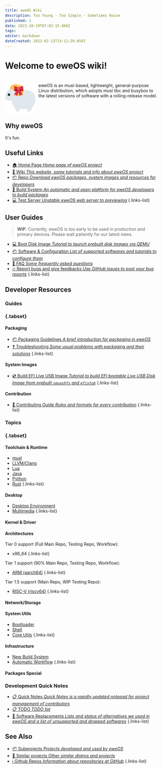```yaml
---
title: eweOS Wiki
description: Too Young - Too Simple - Sometimes Naive
published: 1
date: 2023-10-19T07:03:15.868Z
tags: 
editor: markdown
dateCreated: 2023-02-13T14:12:29.050Z
---
```


<h1>Welcome to eweOS wiki!</h1>

<div style="display: inline-block; padding-top: 20px;">
<img src="/logo.png" alt="eweOS Logo" width="100" style="float: left; margin-right: 10px;"/>
eweOS is an musl-based, lightweight, general-purpose Linux distribution, which adopts musl libc and busybox to the latest versions of software with a rolling-release model.
</div>

## Why eweOS

It's fun.

## Useful Links

- [:house: Home Page *Home page of eweOS project*](https://os.ewe.moe)
- [:notebook_with_decorative_cover: Wiki *This website, some tutorials and info about eweOS project*](https://os-wiki.ewe.moe)
- [:package: Repo *Download eweOS packages, system images and resources for developers*](https://os-repo.ewe.moe)
- [:hammer: Build System *An automatic and open platform for eweOS developers to build packages*](https://os-build.ewe.moe)
- [:computer: Test Server *Unstable eweOS web server to previewing*](https://os-test.ewe.moe)
{.links-list}

## User Guides

> **WIP**: Currently, eweOS is too early to be used in production and primary devices. Please wait patiently for our latest news.

- [:computer: Boot Disk Image *Tutorial to launch prebuilt disk images via QEMU*](/guides/boot-diskimage)
- [:package: Software & Configuration *List of supported softwares and tutorials to configure them*](/guides/softwares)
- [:raising_hand: FAQ *Some frequently asked questions*](/guides/faq)
- [:fire: Report bugs and give feedbacks *Use GitHub issues to post your bug reports*](https://github.com/eweOS/bugs/issues)
{.links-list}

## Developer Resources

### Guides

### {.tabset}

#### Packaging

- [:package: Packaging Guidelines *A brief introduction for packaging in eweOS*](/dev/guide/packaging)
- [:question: Troubleshooting *Some usual problems with packaging and their solutions*](/dev/guide/troubleshooting)
{.links-list}

#### System Images

- [:cd: Build EFI Live USB Image *Tutorial to build EFI bootable Live USB Disk Image from prebuilt `squashfs` and `efistub`*](/dev/guide/build-efi-liveusb-img)
{.links-list}

#### Contribution

- [:book: Contributing Guide *Rules and formats for every contribution*](/dev/guide/contribution)
{.links-list}

### Topics

### {.tabset}

#### Toolchain & Runtime

- [musl](/dev/topic/toolchain/musl)
- [LLVM/Clang](/dev/topic/toolchain/llvm)
- [Lua](/dev/topic/toolchain/lua)
- [Java](/dev/topic/toolchain/java)
- [Python](/dev/topic/toolchain/python)
- [Rust](/dev/topic/toolchain/rust)
{.links-list}

#### Desktop

- [Desktop Environment](/dev/topic/desktop/desktop-env)
- [Multimedia](/dev/topic/desktop/multimedia)
{.links-list}

#### Kernel & Driver

#### Architectures

Tier 0 support (Full Main Repo, Testing Repo, Workflow):
- x86_64
{.links-list}

Tier 1 support (90% Main Repo, Testing Repo, Workflow):
- [ARM (aarch64)](/dev/topic/arch/arm)
{.links-list}

Tier 1.5 support (Main Repo, WIP Testing Repo):
- [RISC-V (riscv64)](/dev/topic/arch/riscv)
{.links-list}

#### Network/Storage

#### System Utils

- [Bootloader](/dev/topic/sysutils/bootloader)
- [Shell](/dev/topic/sysutils/shell)
- [Core Utils](/dev/topic/sysutils/coreutils)
{.links-list}

#### Infrastructure

- [New Build System](/dev/topic/infra/build-system)
- [Automatic Workflow](/dev/topic/infra/auto-workflow)
{.links-list}

#### Packages Special

### Development Quick Notes

- [:clipboard: Quick Notes *Quick Notes is a rapidly updated notepad for project management of contributors*](/dev/quick-notes)
- [:clipboard: TODO *TODO list*](/dev/todo)
- [:repeat: Software Replacements *Lists and status of alternatives we used in eweOS and a list of unsupported and dropped softwares*](/dev/replacements)
{.links-list}

## See Also

- [:package: Subprojects *Projects developed and used by eweOS*](/see-also/subprojects)
- [:busts_in_silhouette: Similar projects *Other similar distros and projects*](/see-also/similar-projects)
- [:information_source: Github Repos *Information about repositories at GitHub*](/see-also/github-repos)
{.links-list}